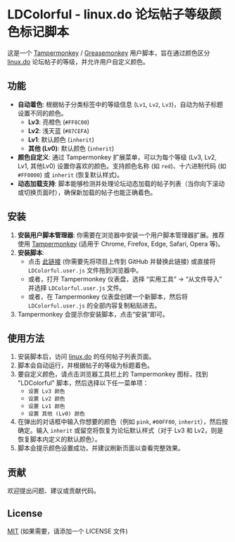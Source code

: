 # LDColorful - linux.do 论坛帖子等级颜色标记脚本

这是一个 [Tampermonkey](https://www.tampermonkey.net/) / [Greasemonkey](https://www.greasespot.net/) 用户脚本，旨在通过颜色区分 [linux.do](https://linux.do/) 论坛帖子的等级，并允许用户自定义颜色。

## 功能

*   **自动着色**: 根据帖子分类标签中的等级信息 (`Lv1`, `Lv2`, `Lv3`)，自动为帖子标题设置不同的颜色。
    *   **Lv3**: 亮橙色 (`#FF8C00`)
    *   **Lv2**: 浅天蓝 (`#87CEFA`)
    *   **Lv1**: 默认颜色 (`inherit`)
    *   **其他 (Lv0)**: 默认颜色 (`inherit`)
*   **颜色自定义**: 通过 Tampermonkey 扩展菜单，可以为每个等级 (Lv3, Lv2, Lv1, 其他Lv0) 设置你喜欢的颜色。支持颜色名称 (如 `red`)、十六进制代码 (如 `#FF0000`) 或 `inherit` (恢复默认样式)。
*   **动态加载支持**: 脚本能够检测并处理论坛动态加载的帖子列表（当你向下滚动或切换页面时），确保新加载的帖子也能正确着色。

## 安装

1.  **安装用户脚本管理器**: 你需要在浏览器中安装一个用户脚本管理器扩展。推荐使用 [Tampermonkey](https://www.tampermonkey.net/) (适用于 Chrome, Firefox, Edge, Safari, Opera 等)。
2.  **安装脚本**:
    *   点击 [此链接](https://github.com/1e0n/LinuxDoColorful/raw/main/LDColorful.user.js) (你需要先将项目上传到 GitHub 并替换此链接) 或直接将 `LDColorful.user.js` 文件拖到浏览器中。
    *   或者，打开 Tampermonkey 仪表盘，选择 “实用工具” -> “从文件导入” 并选择 `LDColorful.user.js` 文件。
    *   或者，在 Tampermonkey 仪表盘创建一个新脚本，然后将 `LDColorful.user.js` 的全部内容复制粘贴进去。
3.  Tampermonkey 会提示你安装脚本，点击“安装”即可。

## 使用方法

1.  安装脚本后，访问 [linux.do](https://linux.do/) 的任何帖子列表页面。
2.  脚本会自动运行，并根据帖子的等级为标题着色。
3.  要自定义颜色，请点击浏览器工具栏上的 Tampermonkey 图标，找到 "LDColorful" 脚本，然后选择以下任一菜单项：
    *   `设置 Lv3 颜色`
    *   `设置 Lv2 颜色`
    *   `设置 Lv1 颜色`
    *   `设置 其他 (Lv0) 颜色`
4.  在弹出的对话框中输入你想要的颜色（例如 `pink`, `#00FF00`, `inherit`），然后按确定。输入 `inherit` 或留空将恢复为论坛默认样式（对于 Lv3 和 Lv2，则是恢复脚本内定义的默认颜色）。
5.  脚本会提示颜色设置成功，并建议刷新页面以查看完整效果。

## 贡献

欢迎提出问题、建议或贡献代码。

## License

[MIT](./LICENSE) (如果需要，请添加一个 LICENSE 文件)
